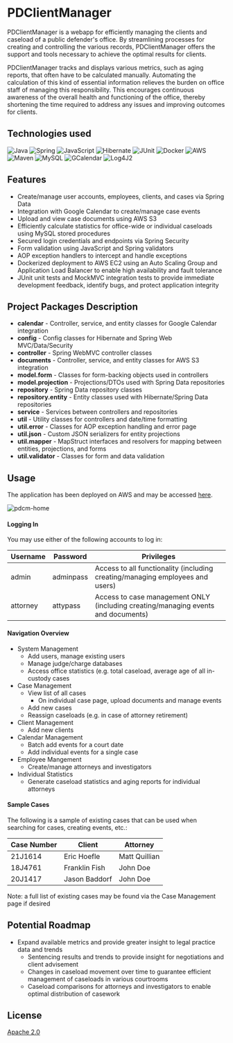 # PDClientManager

PDClientManager is a webapp for efficiently managing the clients and caseload of a public defender's office. By streamlining processes for creating and controlling the various records, PDClientManager offers the support and tools necessary to achieve the optimal results for clients.

PDClientManager tracks and displays various metrics, such as aging reports, that often have to be calculated manually. Automating the calculation of this kind of essential information relieves the burden on office staff of managing this responsibility. This encourages continuous awareness of the overall health and functioning of the office, thereby shortening the time required to address any issues and improving outcomes for clients.

## Technologies used

![Java](https://img.shields.io/badge/-Java-brightgreen) ![Spring](https://img.shields.io/badge/-Spring_Framework_[Data,_Security,_AOP]-blue) ![JavaScript](https://img.shields.io/badge/-JavaScript-lightgrey) ![Hibernate](https://img.shields.io/badge/-Hibernate-9cf) ![JUnit](https://img.shields.io/badge/-JUnit-red) ![Docker](https://img.shields.io/badge/-Docker-0fffa3) ![AWS](https://img.shields.io/badge/-AWS_[EC2,_S3]-071942) ![Maven](https://img.shields.io/badge/-Maven-yellow) ![MySQL](https://img.shields.io/badge/-MySQL-blueviolet) ![GCalendar](https://img.shields.io/badge/-Google_Calendar_API-orange) ![Log4J2](https://img.shields.io/badge/-Log4J2-yellowgreen)

## Features

* Create/manage user accounts, employees, clients, and cases via Spring Data
* Integration with Google Calendar to create/manage case events
* Upload and view case documents using AWS S3
* Efficiently calculate statistics for office-wide or individual caseloads using MySQL stored procedures
* Secured login credentials and endpoints via Spring Security
* Form validation using JavaScript and Spring validators
* AOP exception handlers to intercept and handle exceptions
* Dockerized deployment to AWS EC2 using an Auto Scaling Group and Application Load Balancer to enable high availability and fault tolerance
* JUnit unit tests and MockMVC integration tests  to provide immediate development feedback, identify bugs, and protect application integrity

## Project Packages Description

* **calendar** - Controller, service, and entity classes for Google Calendar integration
* **config** - Config classes for Hibernate and Spring Web MVC/Data/Security
* **controller** - Spring WebMVC controller classes
* **documents** - Controller, service, and entity classes for AWS S3 integration
* **model.form** - Classes for form-backing objects used in controllers
* **model.projection** - Projections/DTOs used with Spring Data repositories
* **repository** - Spring Data repository classes
* **repository.entity** - Entity classes used with Hibernate/Spring Data repositories
* **service** - Services between controllers and repositories
* **util** - Utility classes for controllers and date/time formatting
* **util.error** - Classes for AOP exception handling and error page
* **util.json** - Custom JSON serializers for entity projections
* **util.mapper** - MapStruct interfaces and resolvers for mapping between entities, projections, and forms
* **util.validator** - Classes for form and data validation

## Usage

The application has been deployed on AWS and may be accessed [here](http://PDCM-ALB-407053983.us-west-2.elb.amazonaws.com/pdclientmanager).

![pdcm-home](https://user-images.githubusercontent.com/38482544/167959086-437e9d8a-3c6f-4030-86e2-682fefae6999.PNG)

#### Logging In

You may use either of the following accounts to log in:

| Username       | Password           | Privileges  |
| ------------- |-------------| -----|
| admin      | adminpass | Access to all functionality (including creating/managing employees and users) |
| attorney    | attypass      |   Access to case management ONLY (including creating/managing events and documents) |

#### Navigation Overview

* System Management
    * Add users, manage existing users
    * Manage judge/charge databases
    * Access office statistics (e.g. total caseload, average age of all in-custody cases
* Case Management
    * View list of all cases
        * On individual case page, upload documents and manage events
    * Add new cases
    * Reassign caseloads (e.g. in case of attorney retirement)
* Client Management
    * Add new clients
* Calendar Management
    * Batch add events for a court date
    * Add individual events for a single case
* Employee Mangement
    * Create/manage attorneys and investigators
* Individual Statistics
    * Generate caseload statistics and aging reports for individual attorneys

#### Sample Cases

The following is a sample of existing cases that can be used when searching for cases, creating events, etc.:

| Case Number        | Client           | Attorney  |
| ------------- |-------------| -----|
| 21J1614     | Eric Hoefle | Matt Quillian |
| 18J4761      | Franklin Fish  |   John Doe |
| 20J1417 | Jason Baddorf      |   John Doe |

Note: a full list of existing cases may be found via the Case Management page if desired

## Potential Roadmap

* Expand available metrics and provide greater insight to legal practice data and trends
  * Sentencing results and trends to provide insight for negotiations and client advisement
  * Changes in caseload movement over time to guarantee efficient management of caseloads in various courtrooms
  * Caseload comparisons for attorneys and investigators to enable optimal distribution of casework


## License
[Apache 2.0](https://choosealicense.com/licenses/apache-2.0/)
